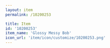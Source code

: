 ```yaml
---
layout: item
permalink: /10200253

title: Item
id: '10200253'
item_name: 'Glossy Messy Bob'
icon_url: 'item/icon/customize/10200253.png'
---
```

